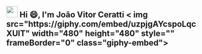<h2><img src="https://emojis.slackmojis.com/emojis/images/1643514974/10003/catjam.gif?1643514974"
         width="30"/> Hi 😄, I'm João Vitor Ceratti < img src="https://giphy.com/embed/uzpjgAYcspoLqcXUlT" width="480" height="480" style="" frameBorder="0" class="giphy-embed"></h2>

<!--
**JoaoCeratti/JoaoCeratti** is a ✨ _special_ ✨ repository because its `README.md` (this file) appears on your GitHub profile.

Here are some ideas to get you started:

- 🔭 I’m currently working on ...
- 🌱 I’m currently learning ...
- 👯 I’m looking to collaborate on ...
- 🤔 I’m looking for help with ...
- 💬 Ask me about ...
- 📫 How to reach me: ...
- 😄 Pronouns: ...
- ⚡ Fun fact: ...
-->
